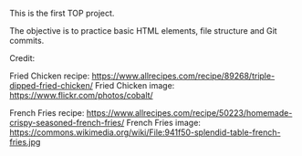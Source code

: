 This is the first TOP project.

The objective is to practice basic HTML elements, file structure and Git commits.

Credit:

Fried Chicken recipe: https://www.allrecipes.com/recipe/89268/triple-dipped-fried-chicken/
Fried Chicken image: https://www.flickr.com/photos/cobalt/

French Fries recipe: https://www.allrecipes.com/recipe/50223/homemade-crispy-seasoned-french-fries/
French Fries image: https://commons.wikimedia.org/wiki/File:941f50-splendid-table-french-fries.jpg